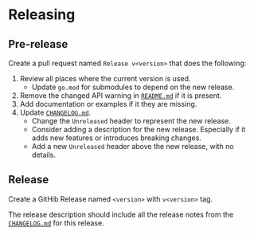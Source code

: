 # Releasing

## Pre-release

Create a pull request named `Release v<version>` that does the following:

1. Review all places where the current version is used.
   - Update `go.mod` for submodules to depend on the new release.
1. Remove the changed API warning in [`README.md`](./README.md) if it is present.
1. Add documentation or examples if it they are missing.
1. Update [`CHANGELOG.md`](./CHANGELOG.md).
   - Change the `Unreleased` header to represent the new release.
   - Consider adding a description for the new release.
     Especially if it adds new features or introduces breaking changes.
   - Add a new `Unreleased` header above the new release, with no details.

## Release

Create a GitHib Release named `<version>` with `v<version>` tag.

The release description should include all the release notes
from the [`CHANGELOG.md`](./CHANGELOG.md) for this release.
